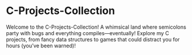 # C-Projects-Collection
Welcome to the C-Projects-Collection! A whimsical land where semicolons party with bugs and everything compiles—eventually! Explore my C projects, from fancy data structures to games that could distract you for hours (you’ve been warned)!
